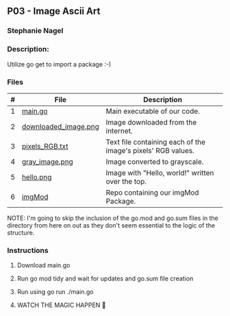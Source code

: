 ## P03 - Image Ascii Art 
### Stephanie Nagel
### Description:

Utilize go get to import a package :-)

### Files

|   #   | File            | Description                                        |
| :---: | --------------- | -------------------------------------------------- |
| 1 | [main.go]() | Main executable of our code. |
| 2 | [downloaded_image.png]() | Image downloaded from the internet. |
| 3 | [pixels_RGB.txt]() | Text file containing each of the image's pixels' RGB values.  |
| 4 | [gray_image.png]() | Image converted to grayscale. |
| 5 | [hello.png]()  | Image with "Hello, world!" written over the top.  |
| 6 | [imgMod]()   | Repo containing our imgMod Package. |

NOTE: I'm going to skip the inclusion of the go.mod and go.sum files in the directory from here on out as they don't seem essential to the logic of the structure.

### Instructions

1. Download main.go

1. Run go mod tidy and wait for updates and go.sum file creation

1. Run using go run ./main.go

1. WATCH THE MAGIC HAPPEN 🤯
